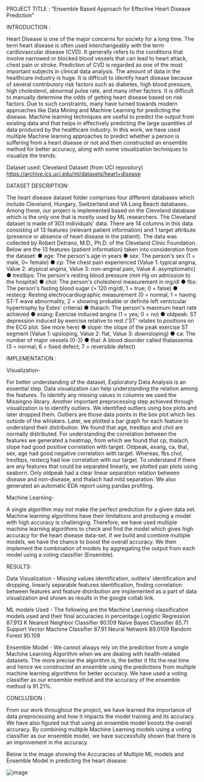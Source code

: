 PROJECT TITLE : “Ensemble Based Approach for Effective Heart Disease Prediction”

INTRODUCTION :

Heart Disease is one of the major concerns for society for a long time. The term 
heart disease is often used interchangeably with the term cardiovascular disease 
(CVD). It generally refers to the conditions that involve narrowed or blocked blood 
vessels that can lead to heart attack, chest pain or stroke. Prediction of CVD is 
regarded as one of the most important subjects in clinical data analysis. The 
amount of data in the healthcare industry is huge. It is difficult to identify heart 
disease because of several contributory risk factors such as diabetes, high blood 
pressure, high cholesterol, abnormal pulse rate, and many other factors. It is 
difficult to manually determine the odds of getting heart disease based on risk 
factors. Due to such constraints, many have turned towards modern approaches 
like Data Mining and Machine Learning for predicting the disease. Machine 
learning techniques are useful to predict the output from existing data and that 
helps in effectively predicting the large quantities of data produced by the 
healthcare industry. In this work, we have used multiple Machine learning 
approaches to predict whether a person is suffering from a heart disease or not 
and then constructed an ensemble method for better accuracy, along with some 
visualization techniques to visualize the trends.

Dataset used: Cleveland Dataset (from UCI repository)
https://archive.ics.uci.edu/ml/datasets/heart+disease

DATASET DESCRIPTION:

The heart disease dataset folder comprises four different databases which include 
Cleveland, Hungary, Switzerland and VA Long Beach databases. Among these, 
our project is implemented based on the Cleveland database which is the only one 
that is mostly used by ML researchers. The Cleveland dataset is made of 303 
individuals' data. There are 14 columns in this data consisting of 13 features 
(relevant patient information) and 1 target attribute (presence or absence of heart 
disease in the patient). The data was collected by Robert Detrano, M.D., Ph.D. of 
the Cleveland Clinic Foundation. Below are the 13 features (patient information) 
taken into consideration from the dataset:
● age: The person's age in years
● sex: The person's sex (1 = male, 0= female)
● cp: The chest pain experienced (Value 1: typical angina, Value 2: atypical angina, Value 3: non-anginal pain, Value 4: asymptomatic)
● trestbps: The person's resting blood pressure (mm Hg on admission to the hospital)
● chol: The person's cholesterol measurement in mg/dl
● fbs: The person's fasting blood sugar (> 120 mg/dl, 1 = true; 0 = false)
● restecg: Resting electrocardiographic measurement (0 = normal, 1 = having ST-T wave abnormality, 2 = showing probable or definite left ventricular hypertrophy by Estes' criteria)
● thalach: The person's maximum heart rate achieved
● exang: Exercise induced angina (1 = yes; 0 = no)
● oldpeak: ST depression induced by exercise relative to rest ('ST' relates to positions on the ECG plot. See more here)
● slope: the slope of the peak exercise ST segment (Value 1: upsloping, Value 2: flat, Value 3: downsloping) 
● ca: The number of major vessels (0-3)
● thal: A blood disorder called thalassemia (3 = normal; 6 = fixed defect; 7 = reversible defect)


IMPLEMENTATION :

Visualization-

For better understanding of the dataset, Exploratory Data Analysis is an 
essential step. Data visualization can help understanding the relation among the 
features. To identify any missing values in columns we used the Missingno library. 
Another important preprocessing step achieved through visualization is to identify 
outliers. We identified outliers using box plots and later dropped them. Outliers are 
those data points in the box plot which lies outside of the whiskers. Later, we 
plotted a bar graph for each feature to understand their distribution. We found that 
age, trestbps and chol are normally distributed. For understanding the correlation 
between the features we generated a heatmap, from which we found that cp, 
thalach, slope had good positive correlation with target. Oldpeak, exang, ca, thal, 
sex, age had good negative correlation with target. Whereas, fbs chol, trestbps, 
restecg had low correlation with our target. To understand if there are any features 
that could be separated linearly, we plotted pair plots using seaborn. Only oldpeak 
had a clear linear separation relation between disease and non-disease, and 
thalach had mild separation. We also generated an automatic EDA report using 
pandas profiling. 

Machine Learning-

A single algorithm may not make the perfect prediction for a given data set. 
Machine learning algorithms have their limitations and producing a model with high 
accuracy is challenging. Therefore, we have used multiple machine learning 
algorithms to check and find the model which gives high accuracy for the heart 
disease data-set. If we build and combine multiple models, we have the chance to 
boost the overall accuracy. We then implement the combination of models by 
aggregating the output from each model using a voting classifier (Ensemble).

RESULTS:

Data Visualization -
Missing values identification, outliers’ identification and dropping, linearly 
separable features identification, finding correlation between features and feature 
distribution are implemented as a part of data visualization and shown as results 
in the google collab link.

ML models Used -
The following are the Machine Learning classification models used and their final 
accuracies in percentage
Logistic Regression 87.913
K Nearest Neighbor Classifier 90.109
Naïve Bayes Classifier 85.71
Support Vector Machine Classifier 87.91
Neural Network 89.0109
Random Forest 90.109

Ensemble Model -
We cannot always rely on the prediction from a single Machine Learning Algorithm 
when we are dealing with health-related datasets. The more precise the algorithm 
is, the better it fits the real time and hence we constructed an ensemble using the 
predictions from multiple machine learning algorithms for better accuracy. We have 
used a voting classifier as our ensemble method and the accuracy of the ensemble 
method is 91.21%.

CONCLUSION :

From our work throughout the project, we have learned the importance of data 
preprocessing and how it impacts the model training and its accuracy. We have 
also figured out that using an ensemble model boosts the overall accuracy. By 
combining multiple Machine Learning models using a voting classifier as our 
ensemble model, we have successfully shown that there is an improvement in the 
accuracy.


Below is the image showing the Accuracies of Multiple ML models and Ensemble Model in predicting the heart disease:

![image](https://user-images.githubusercontent.com/121780458/213554510-7e0b5e3d-0a1e-4483-ba37-c39fb65225c3.png)

